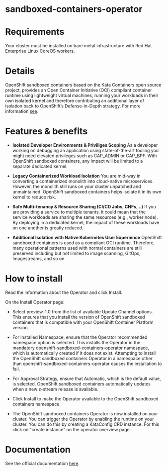 # sandboxed-containers-operator

# Requirements
Your cluster must be installed on bare metal infrastructure with Red Hat Enterprise Linux CoreOS workers.

# Details
OpenShift sandboxed containers based on the Kata Containers open source
project, provides an Open Container Initiative (OCI) compliant container
runtime using lightweight virtual machines, running your workloads in their own
isolated kernel and therefore contributing an additional layer of isolation
back to OpenShift’s Defense-in-Depth strategy. For more information
[see](https://catalog.redhat.com/software/operators/detail/5ee0d499fdbe7cddc2c91cf5).

# Features & benefits
- **Isolated Developer Environments & Priviliges Scoping**
  As a developer working on debugging an application using state-of-the-art
  tooling you might need elevated privileges such as CAP_ADMIN or CAP_BPF. With
  OpenShift sandboxed containers, any impact will be limited to a separate
  dedicated kernel.

- **Legacy Containerized Workload Isolation**
  You are mid-way in converting a containerized monolith into cloud-native
  microservices. However, the monolith still runs on your cluster unpatched and
  unmaintained. OpenShift sandboxed containers helps isolate it in its own kernel
  to reduce risk.

- **Safe Multi-tenancy & Resource Sharing (CI/CD Jobs, CNFs, ..)**
  If you are providing a service to multiple tenants, it could mean that the
  service workloads are sharing the same resources (e.g., worker node). By
  deploying in a dedicated kernel, the impact of these workloads have on one
  another is greatly reduced.

- **Additional Isolation with Native Kubernetes User Experience**
  OpenShift sandboxed containers is used as a compliant OCI runtime.
  Therefore, many operational patterns used with normal containers are still
  preserved including but not limited to image scanning, GitOps, Imagestreams,
  and so on.

# How to install
  Read the information about the Operator and click Install.

  On the Install Operator page:

  - Select preview-1.0 from the list of available Update Channel options.
  This ensures that you install the version of OpenShift sandboxed containers
  that is compatible with your OpenShift Container Platform version.

  - For Installed Namespace, ensure that the Operator recommended namespace
    option is selected. This installs the Operator in the mandatory
    openshift-sandboxed-containers-operator namespace, which is automatically
    created if it does not exist. Attempting to install the OpenShift
    sandboxed containers Operator in a namespace other than
    openshift-sandboxed-containers-operator causes the installation to fail.

  - For Approval Strategy, ensure that Automatic, which is the default value,
    is selected. OpenShift sandboxed containers automatically updates when a new
    z-stream release is available.

  - Click Install to make the Operator available to the OpenShift sandboxed
    containers namespace.

  - The OpenShift sandboxed containers Operator is now installed on your
    cluster. You can trigger the Operator by enabling the runtime on your cluster.
    You can do this by creating a KataConfig CRD instance. For this click
    on "create instance" on the operator overview page.

# Documentation
See the official documentation [here](https://docs.openshift.com/container-platform/4.8/sandboxed_containers/understanding-sandboxed-containers.html).